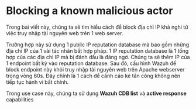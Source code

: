 # Blocking a known malicious actor

Trong bài viết này, chúng ta sẽ tìm hiểu cách để block địa chỉ IP khả nghi từ việc truy nhập tài nguyên web trên 1 web server. 

Trường hợp này sử dụng 1 public IP reputation database mà bao gồm những địa chỉ IP của 1 vài tác nhân bất hợp pháp. 1 IP reputation database là 1 tổng hợp của các địa chỉ IP mà bị đánh dấu là đáng ngờ. Chúng ta sẽ thêm IP của 1 endpoint bất kỳ vào reputation database. Sau đó, cấu hình Wazuh để block endpoint này khỏi truy nhập tài nguyên web trên Apache webserver trong vòng 60s. Đây chính là 1 cách để cảnh cáo kẻ tấn công không nên tiếp tục hành vi bất chính.

Trong use case này, chúng ta sử dụng **Wazuh CDB list** và **active response** capabilities